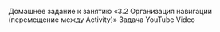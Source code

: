 Домашнее задание к занятию «3.2 Организация навигации (перемещение между Activity)»
Задача YouTube Video